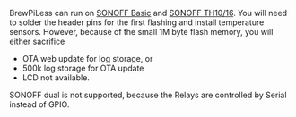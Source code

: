 BrewPiLess can run on [SONOFF Basic](https://www.itead.cc/wiki/Sonoff) and [SONOFF TH10/16](https://www.itead.cc/wiki/Sonoff_TH_10/16). You will need to solder the header pins for the first flashing and install temperature sensors. However, because of the small 1M byte flash memory, you will either sacrifice 
* OTA web update for log storage, or
* 500k log storage for OTA update
* LCD not available.

SONOFF dual is not supported, because the Relays are controlled by Serial instead of GPIO.


